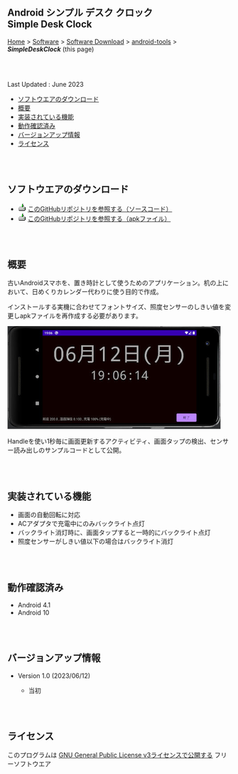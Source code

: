 ## Android シンプル デスク クロック<br/>Simple Desk Clock<!-- omit in toc -->

[Home](https://oasis3855.github.io/webpage/) > [Software](https://oasis3855.github.io/webpage/software/index.html) > [Software Download](https://oasis3855.github.io/webpage/software/software-download.html) > [android-tools](../README.md) > ***SimpleDeskClock*** (this page)

<br />
<br />

Last Updated : June 2023

- [ソフトウエアのダウンロード](#ソフトウエアのダウンロード)
- [概要](#概要)
- [実装されている機能](#実装されている機能)
- [動作確認済み](#動作確認済み)
- [バージョンアップ情報](#バージョンアップ情報)
- [ライセンス](#ライセンス)

<br />
<br />

## ソフトウエアのダウンロード

- ![download icon](../readme_pics/soft-ico-download-darkmode.gif) [このGitHubリポジトリを参照する（ソースコード）](./src/)
- ![download icon](../readme_pics/soft-ico-download-darkmode.gif) [このGitHubリポジトリを参照する（apkファイル）](./apk/)

<br />
<br />

## 概要

古いAndroidスマホを、置き時計として使うためのアプリケーション。机の上において、日めくりカレンダー代わりに使う目的で作成。

インストールする実機に合わせてフォントサイズ、照度センサーのしきい値を変更しapkファイルを再作成する必要があります。

![画面例](readme_pics/simpledeskclock-sampleview.jpg)

Handleを使い1秒毎に画面更新するアクティビティ、画面タップの検出、センサー読み出しのサンプルコードとして公開。

<br />
<br />

## 実装されている機能

- 画面の自動回転に対応
- ACアダプタで充電中にのみバックライト点灯
- バックライト消灯時に、画面タップすると一時的にバックライト点灯
- 照度センサーがしきい値以下の場合はバックライト消灯

<br />
<br />

## 動作確認済み

- Android 4.1
- Android 10 

<br />
<br />

## バージョンアップ情報

- Version 1.0 (2023/06/12)

  - 当初 

<br />
<br />

## ライセンス

このプログラムは [GNU General Public License v3ライセンスで公開する](https://gpl.mhatta.org/gpl.ja.html) フリーソフトウエア
